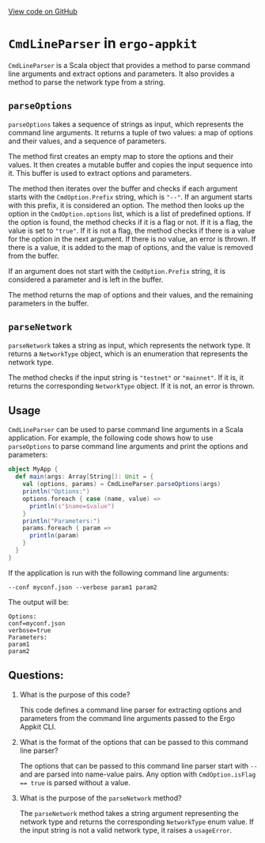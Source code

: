 [View code on GitHub](https://github.com/ergoplatform/ergo-appkit/appkit/src/main/scala/org/ergoplatform/appkit/cli/CmdLineParser.scala)

# `CmdLineParser` in `ergo-appkit`

`CmdLineParser` is a Scala object that provides a method to parse command line arguments and extract options and parameters. It also provides a method to parse the network type from a string.

## `parseOptions`

`parseOptions` takes a sequence of strings as input, which represents the command line arguments. It returns a tuple of two values: a map of options and their values, and a sequence of parameters.

The method first creates an empty map to store the options and their values. It then creates a mutable buffer and copies the input sequence into it. This buffer is used to extract options and parameters.

The method then iterates over the buffer and checks if each argument starts with the `CmdOption.Prefix` string, which is `"--"`. If an argument starts with this prefix, it is considered an option. The method then looks up the option in the `CmdOption.options` list, which is a list of predefined options. If the option is found, the method checks if it is a flag or not. If it is a flag, the value is set to `"true"`. If it is not a flag, the method checks if there is a value for the option in the next argument. If there is no value, an error is thrown. If there is a value, it is added to the map of options, and the value is removed from the buffer.

If an argument does not start with the `CmdOption.Prefix` string, it is considered a parameter and is left in the buffer.

The method returns the map of options and their values, and the remaining parameters in the buffer.

## `parseNetwork`

`parseNetwork` takes a string as input, which represents the network type. It returns a `NetworkType` object, which is an enumeration that represents the network type.

The method checks if the input string is `"testnet"` or `"mainnet"`. If it is, it returns the corresponding `NetworkType` object. If it is not, an error is thrown.

## Usage

`CmdLineParser` can be used to parse command line arguments in a Scala application. For example, the following code shows how to use `parseOptions` to parse command line arguments and print the options and parameters:

```scala
object MyApp {
  def main(args: Array[String]): Unit = {
    val (options, params) = CmdLineParser.parseOptions(args)
    println("Options:")
    options.foreach { case (name, value) =>
      println(s"$name=$value")
    }
    println("Parameters:")
    params.foreach { param =>
      println(param)
    }
  }
}
```

If the application is run with the following command line arguments:

```
--conf myconf.json --verbose param1 param2
```

The output will be:

```
Options:
conf=myconf.json
verbose=true
Parameters:
param1
param2
```
## Questions: 
 1. What is the purpose of this code?
    
    This code defines a command line parser for extracting options and parameters from the command line arguments passed to the Ergo Appkit CLI.

2. What is the format of the options that can be passed to this command line parser?
    
    The options that can be passed to this command line parser start with `--` and are parsed into name-value pairs. Any option with `CmdOption.isFlag == true` is parsed without a value.

3. What is the purpose of the `parseNetwork` method?
    
    The `parseNetwork` method takes a string argument representing the network type and returns the corresponding `NetworkType` enum value. If the input string is not a valid network type, it raises a `usageError`.